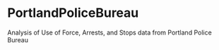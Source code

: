 # PortlandPoliceBureau
Analysis of Use of Force, Arrests, and Stops data from Portland Police Bureau
